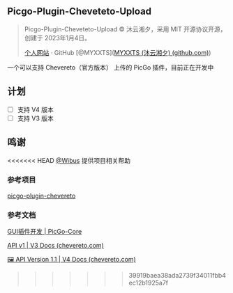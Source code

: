 ## Picgo-Plugin-Cheveteto-Upload

> Picgo-Plugin-Cheveteto-Upload © 沐云湘夕，采用 MIT 开源协议开源，创建于 2023年1月4日。
>
> [个人网站](https://www.myxxts.com) · GitHub [@MYXXTS]([MYXXTS (沐云湘夕) (github.com)](https://github.com/MYXXTS))

一个可以支持 Chevereto（官方版本） 上传的 PicGo 插件，目前正在开发中

## 计划

- [ ] 支持 V4 版本
- [ ] 支持 V3 版本

## 鸣谢

<<<<<<< HEAD
[@Wibus](https://github.com/wibus-wee) 提供项目相关帮助

### 参考项目

[picgo-plugin-chevereto](https://github.com/wf-nb/PicGoPlugins/tree/main/picgo-plugin-chevereto) 

### 参考文档

[GUI插件开发 | PicGo-Core](https://picgo.github.io/PicGo-Core-Doc/zh/dev-guide/gui.html#shownotification-option)

[API v1 | V3 Docs (chevereto.com)](https://v3-docs.chevereto.com/api/#api-key)

[🖼 API Version 1.1 | V4 Docs (chevereto.com)](https://v4-docs.chevereto.com/developer/api/api-v1.html#key)

>>>>>>> 39919baea38ada2739f34011fbb4ec12b1925a7f
